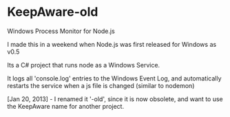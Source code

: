 KeepAware-old
=============

Windows Process Monitor for Node.js

I made this in a weekend when Node.js was first released for Windows as v0.5

Its a C# project that runs node as a Windows Service.

It logs all 'console.log' entries to the Windows Event Log, and automatically restarts the service when a js file is changed (similar to nodemon)

[Jan 20, 2013] - I renamed it '-old', since it is now obsolete, and want to use the KeepAware name for another project.
